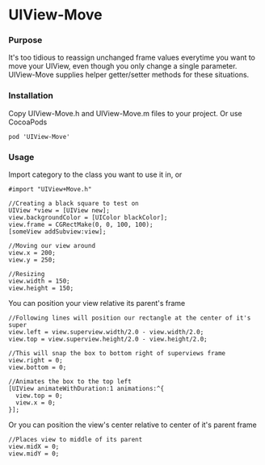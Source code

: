 # UIView-Move

### Purpose

It's too tidious to reassign unchanged frame values everytime you want to move your UIView, even though you only change a single parameter. UIView-Move supplies helper getter/setter methods for these situations.

### Installation

Copy UIView-Move.h and UIView-Move.m files to your project. Or use CocoaPods

	pod 'UIView-Move'


### Usage


Import category to the class you want to use it in, or
```objc 
#import "UIView+Move.h"
```

```objc 
//Creating a black square to test on
UIView *view = [UIView new];
view.backgroundColor = [UIColor blackColor];
view.frame = CGRectMake(0, 0, 100, 100);
[someView addSubview:view];

//Moving our view around
view.x = 200;
view.y = 250;

//Resizing
view.width = 150;
view.height = 150;
```



You can position your view relative its parent's frame
```objc 
//Following lines will position our rectangle at the center of it's super
view.left = view.superview.width/2.0 - view.width/2.0;
view.top = view.superview.height/2.0 - view.height/2.0;

//This will snap the box to bottom right of superviews frame
view.right = 0;
view.bottom = 0;

//Animates the box to the top left
[UIView animateWithDuration:1 animations:^{
  view.top = 0;
  view.x = 0;
}];
```


Or you can position the view's center relative to center of it's parent frame
```objc 
//Places view to middle of its parent
view.midX = 0;
view.midY = 0;
```

